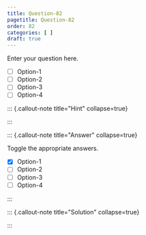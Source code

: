 ```yaml
---
title: Question-82
pagetitle: Question-82
order: 82
categories: [ ]
draft: true
---
```


Enter your question here.

- [ ] Option-1
- [ ] Option-2
- [ ] Option-3
- [ ] Option-4

::: {.callout-note title="Hint" collapse=true}

:::

::: {.callout-note title="Answer" collapse=true}

Toggle the appropriate answers.

- [x] Option-1
- [ ] Option-2
- [ ] Option-3
- [ ] Option-4

:::

::: {.callout-note title="Solution" collapse=true}

:::
